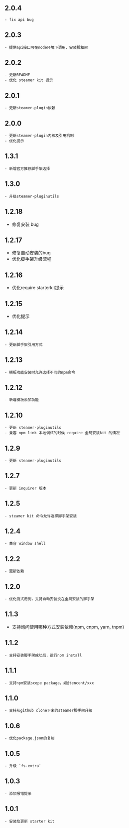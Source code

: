 ## 2.0.4
	- fix api bug

## 2.0.3
	- 提供api接口可在node环境下调用，安装脚和架

## 2.0.2
	- 更新README
	- 优化 steamer kit 提示

## 2.0.1
	- 更新steamer-plugin依赖

## 2.0.0
	- 更新steamer-plugin内核及引用机制
	- 优化提示

## 1.3.1
	- 新增官方推荐脚手架选择

## 1.3.0
	- 升级steamer-pluginutils

## 1.2.18
   - 修复安装 bug


## 1.2.17
   - 修复自动安装的bug
   - 优化脚手架升级流程

## 1.2.16
   - 优化require starterkit提示

## 1.2.15
   - 优化提示

## 1.2.14
	- 更新脚手架引用方式

## 1.2.13
	- 模板功能安装时允许选择不同的npm命令

## 1.2.12
	- 新增模板添加功能

## 1.2.10
	- 更新 steamer-pluginutils
	- 兼容 npm link 本地调试的时候 require 全局安装kit 的情况

## 1.2.9
	- 更新 steamer-pluginutils


## 1.2.7 
	- 更新 inquirer 版本


## 1.2.5
	- steamer kit 命令允许选择脚手架安装


## 1.2.4
	- 兼容 window shell


## 1.2.2 
	- 更新依赖


## 1.2.0
	- 优化测式用例，支持自动安装没在全局安装的脚手架


## 1.1.3
-	支持询问使用哪种方式安装依赖(npm, cnpm, yarn, tnpm)


## 1.1.2
	- 支持安装脚手架成功后，运行npm install


## 1.1.1
	- 支持npm安装scope package，如@tencent/xxx


## 1.1.0
	- 支持从github clone下来的steamer脚手架升级


## 1.0.6
	- 优化package.json的复制


## 1.0.5
	- 升级 `fs-extra`


## 1.0.3
	- 添加报错提示


## 1.0.1 
	- 安装及更新 starter kit
